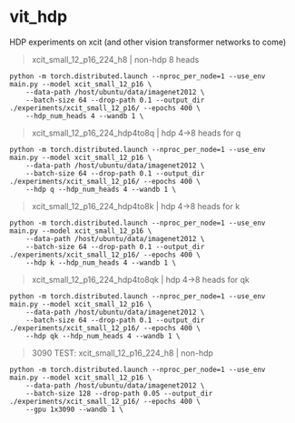 # vit_hdp
HDP experiments on xcit (and other vision transformer networks to come)

> xcit_small_12_p16_224_h8 | non-hdp 8 heads
```
python -m torch.distributed.launch --nproc_per_node=1 --use_env main.py --model xcit_small_12_p16 \
    --data-path /host/ubuntu/data/imagenet2012 \
    --batch-size 64 --drop-path 0.1 --output_dir ./experiments/xcit_small_12_p16/ --epochs 400 \
    --hdp_num_heads 4 --wandb 1 \
```

> xcit_small_12_p16_224_hdp4to8q | hdp 4->8 heads for q
```
python -m torch.distributed.launch --nproc_per_node=1 --use_env main.py --model xcit_small_12_p16 \
    --data-path /host/ubuntu/data/imagenet2012 \
    --batch-size 64 --drop-path 0.1 --output_dir ./experiments/xcit_small_12_p16/ --epochs 400 \
    --hdp q --hdp_num_heads 4 --wandb 1 \
```

> xcit_small_12_p16_224_hdp4to8k | hdp 4->8 heads for k
```
python -m torch.distributed.launch --nproc_per_node=1 --use_env main.py --model xcit_small_12_p16 \
    --data-path /host/ubuntu/data/imagenet2012 \
    --batch-size 64 --drop-path 0.1 --output_dir ./experiments/xcit_small_12_p16/ --epochs 400 \
    --hdp k --hdp_num_heads 4 --wandb 1 \
```

> xcit_small_12_p16_224_hdp4to8qk | hdp 4->8 heads for qk
```
python -m torch.distributed.launch --nproc_per_node=1 --use_env main.py --model xcit_small_12_p16 \
    --data-path /host/ubuntu/data/imagenet2012 \
    --batch-size 64 --drop-path 0.1 --output_dir ./experiments/xcit_small_12_p16/ --epochs 400 \
    --hdp qk --hdp_num_heads 4 --wandb 1 \
```





> 3090 TEST: xcit_small_12_p16_224_h8 | non-hdp
```
python -m torch.distributed.launch --nproc_per_node=1 --use_env main.py --model xcit_small_12_p16 \
    --data-path /host/ubuntu/data/imagenet2012 \
    --batch-size 128 --drop-path 0.05 --output_dir ./experiments/xcit_small_12_p16/ --epochs 400 \
    --gpu 1x3090 --wandb 1 \



```
